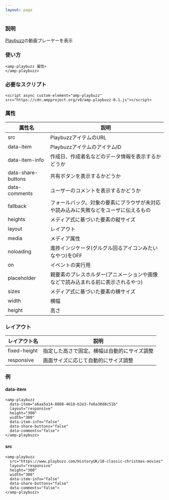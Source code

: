 ```yaml
---
layout: page
---
```


### 説明

[Playbuzz](http://www.playbuzz.com/)の動画プレーヤーを表示

### 使い方

    <amp-playbuzz 属性>
    </amp-playbuzz>

### 必要なスクリプト

    <script async custom-element="amp-playbuzz" src="https://cdn.ampproject.org/v0/amp-playbuzz-0.1.js"></script>

### 属性

| 属性名             | 説明                                                   |
|--------------------|--------------------------------------------------------|
| src                | PlaybuzzアイテムのURL                                       |
| data-item          | PlaybuzzアイテムのアイテムID                                    |
| data-item-info     | 作成日、作成者名などのデータ情報を表示するかどうか                   |
| data-share-buttons | 共有ボタンを表示するかどうか                                     |
| data-comments      | ユーザーのコメントを表示するかどうか                                   |
| fallback           | フォールバック。対象の要素にブラウザが未対応や読み込みに失敗などをユーザに伝えるもの |
| heights            | メディア式に基づいた要素の縦サイズ                                 |
| layout             | レイアウト                                                  |
| media              | メディア属性                                               |
| noloading          | 進捗インジケータ(グルグル回るアイコンみたいなやつ)をOFF                      |
| on                 | イベントの実行用                                            |
| placeholder        | 親要素のプレスホルダー(アニメーションや画像などで読み込まれる前に表示されるやつ)    |
| sizes              | メディア式に基づいた要素の横サイズ                                 |
| width              | 横幅                                                   |
| height             | 高さ                                                    |

### レイアウト

| レイアウト名      | 説明                               |
|--------------|----------------------------------|
| fixed-height | 指定した高さで固定。横幅は自動的にサイズ調整 |
| responsive   | 画面サイズに応じて自動的にサイズ調整         |

### 例

#### data-item

    <amp-playbuzz
      data-item="a6aa5a14-8888-4618-b2e3-fe6a30d8c51b"
      layout="responsive"
      height="300"
      width="300"
      data-item-info="false"
      data-share-buttons="false"
      data-comments="false">
    </amp-playbuzz>

#### src

    <amp-playbuzz
      src="https://www.playbuzz.com/HistoryUK/10-classic-christmas-movies"
      layout="responsive"
      height="300"
      width="300"
      data-item-info="false"
      data-share-buttons="false"
      data-comments="false">
    </amp-playbuzz>
